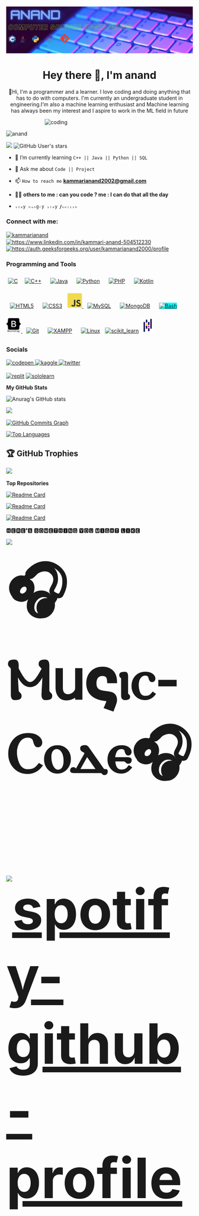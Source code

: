 ![new Image](https://raw.githubusercontent.com/Kammarianand/Kammarianand/main/linkedBanner.png)
<h1 align="center">Hey there 👋, I'm anand</h1>
<p align="center">🧑‍Hi, I'm a programmer and a learner. I love coding and doing anything that has to do with computers. I'm currently an undergraduate student in engineering.I'm also a machine learning enthusiast and Machine learning has always been my interest and I aspire to work in the ML field in future</p>

<img align="right" alt="coding" width="400" src="https://techovirish.com/assets/img/about/Programming.gif"><br>
<p align="left"> <img src="https://komarev.com/ghpvc/?username=anand&label=Profile%20views&color=0e75b6&style=flat" alt="anand" /> </p>

<a href="https://www.github.com/Kammarianand" target="_blank" rel="noreferrer"><img
src="https://img.shields.io/github/followers/Kammarianand?logo=github&style=for-the-badge&color=0891b2&labelColor=1c1917" /></a>
![GitHub User's stars](https://img.shields.io/github/stars/kammarianand?color=cyan&style=for-the-badge)
<!-- [![linkedin](https://img.shields.io/badge/linkedin-0A66C2?style=for-the-badge&logo=linkedin&logoColor=white&theme=cobalt)](https://www.linkedin.com/in/kammari-anand-504512230/) -->


- 🌱 I’m currently learning ```C++ || Java || Python || SQL```

- 💬 Ask me about ```Code || Project```

- 📫 ```How to reach me``` **kammarianand2002@gmail.com**

- 🧑‍💻 **others to me : can you code ? me : I can do that all the day**

- ```ₛₜₐy ₕᵤₙgᵣy ₛₜₐy 𝆑ₒₒₗᵢₛₕ```

<h3 align="left">Connect with me:</h3>
<p align="left">
<a href="https://dev.to/kammarianand" target="blank"><img align="center" src="https://raw.githubusercontent.com/rahuldkjain/github-profile-readme-generator/master/src/images/icons/Social/devto.svg" alt="kammarianand" height="30" width="40" /></a>
<a href="https://linkedin.com/in/https://www.linkedin.com/in/kammari-anand-504512230" target="blank"><img align="center" src="https://raw.githubusercontent.com/rahuldkjain/github-profile-readme-generator/master/src/images/icons/Social/linked-in-alt.svg" alt="https://www.linkedin.com/in/kammari-anand-504512230" height="30" width="40" /></a>
<a href="https://auth.geeksforgeeks.org/user/https://auth.geeksforgeeks.org/user/kammarianand2000/profile" target="blank"><img align="center" src="https://raw.githubusercontent.com/rahuldkjain/github-profile-readme-generator/master/src/images/icons/Social/geeks-for-geeks.svg" alt="https://auth.geeksforgeeks.org/user/kammarianand2000/profile" height="30" width="40" /></a>
</p>

<h3 align="left">Programming and Tools</h3>
<a href="https://www.cprogramming.com/" target="_blank"><img style="margin: 5px" src="https://profilinator.rishav.dev/skills-assets/c-original.svg" alt="C" height="50" /></a>
<a href="https://www.cplusplus.com/" target="_blank"><img style="margin: 10px" src="https://profilinator.rishav.dev/skills-assets/cplusplus-original.svg" alt="C++" height="50" /></a>  
<a href="https://www.java.com/" target="_blank"><img style="margin: 10px" src="https://profilinator.rishav.dev/skills-assets/java-original-wordmark.svg" alt="Java" height="50" /></a>  
<a href="https://www.python.org/" target="_blank"><img style="margin: 10px" src="https://profilinator.rishav.dev/skills-assets/python-original.svg" alt="Python" height="50" /></a>
<a href="https://www.php.net/" target="_blank"><img style="margin: 10px" src="https://profilinator.rishav.dev/skills-assets/php-original.svg" alt="PHP" height="50" /></a>
<a href="https://kotlinlang.org/" target="_blank"><img style="margin: 10px" src="https://profilinator.rishav.dev/skills-assets/kotlinlang-icon.svg" alt="Kotlin" height="45" /></a>

<a href="https://en.wikipedia.org/wiki/HTML5" target="_blank"><img style="margin: 10px" src="https://profilinator.rishav.dev/skills-assets/html5-original-wordmark.svg" alt="HTML5" height="50" /></a>
<a href="https://www.w3schools.com/css/" target="_blank"><img style="margin: 10px" src="https://profilinator.rishav.dev/skills-assets/css3-original-wordmark.svg" alt="CSS3" height="50" /></a>
<a href="https://developer.mozilla.org/en-US/docs/Web/JavaScript" target="_blank" rel="noreferrer"> <img src="https://raw.githubusercontent.com/devicons/devicon/master/icons/javascript/javascript-original.svg" alt="javascript" width="40" height="40"/>
<a href="https://www.mysql.com/" target="_blank"><img style="margin: 10px" src="https://profilinator.rishav.dev/skills-assets/mysql-original-wordmark.svg" alt="MySQL" height="50" /></a> <a href="https://www.mongodb.com/" target="_blank"><img style="margin: 10px" src="https://profilinator.rishav.dev/skills-assets/mongodb-original-wordmark.svg" alt="MongoDB" height="50" /></a>  <a href="https://www.gnu.org/software/bash/" target="_blank"><img style="margin: 10px; background-color: cyan;" src="https://profilinator.rishav.dev/skills-assets/gnu_bash-icon.svg" alt="Bash" height="50" /></a>
 
<a href="https://getbootstrap.com" target="_blank" rel="noreferrer"> <img src="https://raw.githubusercontent.com/devicons/devicon/master/icons/bootstrap/bootstrap-plain-wordmark.svg" alt="bootstrap" width="40" height="40"/> </a>
<a href="https://github.com/" target="_blank"><img style="margin: 10px" src="https://profilinator.rishav.dev/skills-assets/git-scm-icon.svg" alt="Git" height="50" /></a>
<a href="https://www.apachefriends.org/" target="_blank"><img style="margin: 10px" src="https://profilinator.rishav.dev/skills-assets/xampp.png" alt="XAMPP" height="50" /></a> 
<a href="https://www.linux.org/" target="_blank"><img style="margin: 10px" src="https://profilinator.rishav.dev/skills-assets/linux-original.svg" alt="Linux" height="50" /></a>
<a href="https://scikit-learn.org/" target="_blank" rel="noreferrer"><img src="https://upload.wikimedia.org/wikipedia/commons/0/05/Scikit_learn_logo_small.svg" alt="scikit_learn" width="40" height="40"/></a>
<a href="https://pandas.pydata.org/" target="_blank" rel="noreferrer">
<img src="https://raw.githubusercontent.com/devicons/devicon/2ae2a900d2f041da66e950e4d48052658d850630/icons/pandas/pandas-original.svg" alt="pandas" width="40" height="40"/> </a> 
 
 
### Socials
<p align="left"> <a href="https://codepen.com/SuperiorCoder" target="_blank">
<img src=https://img.shields.io/badge/codepen-%23131417.svg?&style=for-the-badge&logo=codepen&logoColor=white alt=codepen style="margin-bottom: 5px;" />
</a> <a href="https://www.kaggle.com/kammarianand" target="_blank">
<img src=https://img.shields.io/badge/kaggle-%2344BAE8.svg?&style=for-the-badge&logo=kaggle&logoColor=white alt=kaggle style="margin-bottom: 5px;" />
<a href="https://twitter.com/Anand39630269" target="_blank">
<img src=https://img.shields.io/badge/twitter-%2300acee.svg?&style=for-the-badge&logo=twitter&logoColor=white alt=twitter style="margin-bottom: 5px;" />
</a>

 [![replit](https://img.shields.io/badge/replit-0A66C2?style=for-the-badge&logo=replit&logoColor=white)](https://replit.com/@kammarianand)
[![sololearn](https://img.shields.io/badge/sololearn-0A66C2?style=for-the-badge&logo=sololearn&logoColor=white)](https://www.sololearn.com/profile/20186597)

  
<!-- [![codingninjas](https://img.shields.io/badge/codingninjas-0A66C2?style=for-the-badge&logo=codingninjas&logoColor=cyan)](https://www.codingninjas.com/codestudio/profile/73c65dee-7e34-457a-aaf6-f6673777c251) -->

</p>

<b>My GitHub Stats</b>

![Anurag's GitHub stats](https://github-readme-stats.vercel.app/api?username=kammarianand&show_icons=true&theme=cobalt)


<a href="http://www.github.com/Kammarianand"><img src="https://github-readme-streak-stats.herokuapp.com/?user=Kammarianand&stroke=ffffff&background=1c1917&ring=0891b2&fire=0891b2&currStreakNum=ffffff&currStreakLabel=0891b2&sideNums=ffffff&sideLabels=ffffff&dates=ffffff&hide_border=true" /></a>

<a href="http://www.github.com/Kammarianand"><img src="https://github-readme-activity-graph.cyclic.app/graph?username=Kammarianand&bg_color=1c1917&color=ffffff&line=0891b2&point=ffffff&area_color=1c1917&area=true&hide_border=true&custom_title=GitHub%20Commits%20Graph" alt="GitHub Commits Graph" /></a>

<a href="https://github.com/Kammarianand" align="left"><img src="https://github-readme-stats.vercel.app/api/top-langs/?username=Kammarianand&langs_count=10&title_color=0891b2&text_color=ffffff&icon_color=0891b2&bg_color=1c1917&hide_border=true&locale=en&custom_title=Top%20%Languages" alt="Top Languages" /></a>

## 🏆 GitHub Trophies

![](https://github-profile-trophy.vercel.app/?username=kammarianand&theme=gruvbox&no-frame=true&no-bg=false&margin-w=4)


<b>Top Repositories</b>

[![Readme Card](https://github-readme-stats.vercel.app/api/pin/?username=kammarianand&repo=Payment_App&theme=cobalt)](https://github.com/kammarianand/Payment_App)

[![Readme Card](https://github-readme-stats.vercel.app/api/pin/?username=kammarianand&repo=Registration-login-System&theme=react)](https://github.com/kammarianand/Registration-login-System)

[![Readme Card](https://github-readme-stats.vercel.app/api/pin/?username=kammarianand&repo=Java-Threading&theme=gruvbox)](https://github.com/kammarianand/Java-Threading)
<br><br>🅷🅴🆁🅴❜🆂  🆂🅾🅼🅴🆃🅷🅸🅽🅶  🆈🅾🆄  🅼🅸🅶🅷🆃  🅻🅸🅺🅴<br>
<!-- ##Quote of the day -->
![](https://quotes-github-readme.vercel.app/api?type=horizontal&theme=radical)

<b style="font-size: 150px;">🎧Ⲙ𐌵𝛓ⲓⲥ-Ⲥⲟⲇⲉ🎧
<br><br>
[![spotify-github-profile](https://spotify-github-profile.vercel.app/api/view?uid=bpj1zufrhp20z5q8qgk7yt6h9&cover_image=true&theme=default&show_offline=false&background_color=121212&bar_color=53b14f&bar_color_cover=false)](https://spotify-github-profile.vercel.app/api/view?uid=bpj1zufrhp20z5q8qgk7yt6h9&redirect=true)
